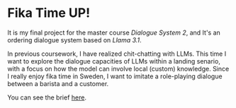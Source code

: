 # Fika Time UP!

It is my final project for the master course *Dialogue System 2*, and It's an ordering dialogue system based on *Llama 3.1*.

In previous coursework, I have realized chit-chatting with LLMs. This time I want to explore the dialogue capacities of LLMs within a landing senario, with a focus on how the model can involve local (custom) knowledge. Since I really enjoy fika time in Sweden, I want to imitate a role-playing dialogue between a barista and a customer.

You can see the brief [here](project.pdf).
